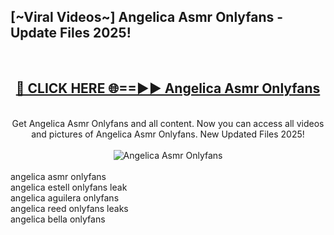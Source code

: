 <h2>[~Viral Videos~] Angelica Asmr Onlyfans - Update Files 2025!</h2>
<br>
<div align="center">
<h2><a href="https://betterlinks.top/A2PfLJ" rel="nofollow">🔴 CLICK HERE 🌐==►► Angelica Asmr Onlyfans</a></h2>
<br>
Get Angelica Asmr Onlyfans and all content. Now you can access all videos and pictures of Angelica Asmr Onlyfans. New Updated Files 2025!
<br>
<br>
<a href="https://betterlinks.top/A2PfLJ" rel="nofollow" data-target="animated-image.originalLink"><img src="https://i.ibb.co.com/WyWwxjT/player-gif2.gif" alt="Angelica Asmr Onlyfans" style="max-width: 100%; display: inline-block;" data-target="animated-image.originalImage"></a>
</div>
<br>
angelica asmr onlyfans<br>
angelica estell onlyfans leak<br>
angelica aguilera onlyfans<br>
angelica reed onlyfans leaks<br>
angelica bella onlyfans